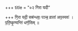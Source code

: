 +++
title = "०२ गिरा यदी"

+++
गि॒रा यदी॒ सब॑न्धवः॒ पञ्च॒ व्राता॑ अप॒स्यवः॑ ।  
प॒रि॒ष्कृ॒ण्वन्ति॑ धर्ण॒सिम् ॥